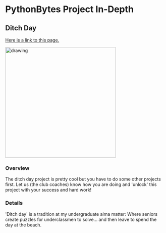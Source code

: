 # PythonBytes Project In-Depth


## Ditch Day


[Here is a link to this page.](https://github.com/robfatland/pythonbytes/tree/master/projects/ditchday#pythonbytes-project-in-depth)


<img src="https://github.com/robfatland/pythonbytes/blob/master/projects/ditchday/millikan.png" alt="drawing" width="350"/>


### Overview


The ditch day project is pretty cool but you have to do some other projects first. Let us (the club coaches) know how you are 
doing and 'unlock' this project with your success and hard work!


### Details


'Ditch day' is a tradition at my undergraduate alma matter: Where seniors create puzzles for underclassmen to solve... and then
leave to spend the day at the beach. 
